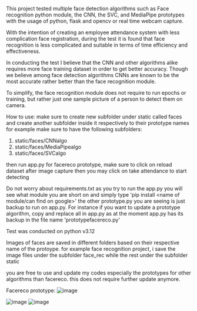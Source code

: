 This project tested multiple face detection algorithms such as Face recognition python module, the CNN, the SVC, and MediaPipe prototypes with the usage of python, flask and opencv or real time webcam capture.

With the intention of creating an employee attendance system with less complication face registration, during the test it is found that face recognition is less complicated and suitable in terms of time efficiency and effectiveness.

In conducting the test I believe that the CNN and other algorithms alike requires more face training dataset in order to get better accuracy. Though we believe among face detection algorithms CNNs are known to be the most accurate rather better than the face recognition module.

To simplify, the face recognition module does not require to run epochs or training, but rather just one sample picture of a person to detect them on camera.


How to use:
make sure to create new subfolder under static called faces and create another subfolder inside it respectively to their prototype names
for example make sure to have the following subfolders:

1. static/faces/CNNalgo
2. static/faces/MediaPipealgo
3. static/faces/SVCalgo

then run app.py
for facereco prototype, make sure to click on reload dataset after image capture then you may click on take attendance to start detecting

Do not worry about requirements.txt as you try to run the app.py you will see what module you are short on and simply type 'pip install <name of module/can find on google>'
the other prototype.py you are seeing is just backup to run on app.py. For instance if you want to update a prototype algorithm, copy and replace all in app.py as at the moment app.py has its backup in the file name 'prototypefacereco.py'

Test was conducted on python v3.12

Images of faces are saved in different folders based on their respective name of the protoype. for example face recognition project, i save the image files under the subfolder face_rec
while the rest under the subfolder static

you are free to use and update my codes especially the prototypes for other algorithms than facereco. this does not require further update anymore.

Facereco prototype:
![image](https://github.com/user-attachments/assets/65f319f2-9f1c-4528-8282-d7003b115cfc)

![image](https://github.com/user-attachments/assets/eed6b28f-b0f3-40f2-bbdd-aa6f80fd08cc)
![image](https://github.com/user-attachments/assets/fbf672f9-0102-4694-a08a-c89e79843cca)
